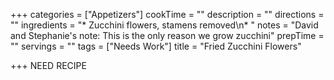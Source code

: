 +++
categories = ["Appetizers"]
cookTime = ""
description = ""
directions = ""
ingredients = "* Zucchini flowers, stamens removed\n* "
notes = "David and Stephanie's note: This is the only reason we grow zucchini"
prepTime = ""
servings = ""
tags = ["Needs Work"]
title = "Fried Zucchini Flowers"

+++
NEED RECIPE
